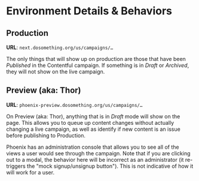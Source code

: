 # Environment Details & Behaviors

## Production

**URL**: `next.dosomething.org/us/campaigns/…`

The only things that will show up on production are those that have been _Published_ in the Contentful campaign. If something is in _Draft_ or _Archived_, they will not show on the live campaign.

## Preview \(aka: Thor\)

**URL**: `phoenix-preview.dosomething.org/us/campaigns/…`

On Preview \(aka: Thor\), anything that is in _Draft_ mode will show on the page. This allows you to queue up content changes without actually changing a live campaign, as well as identify if new content is an issue before publishing to Production.

Phoenix has an administration console that allows you to see all of the views a user would see through the campaign. Note that if you are clicking out to a modal, the behavior here will be incorrect as an administrator \(it re-triggers the "mock signup/unsignup button"\). This is not indicative of how it will work for a user.

